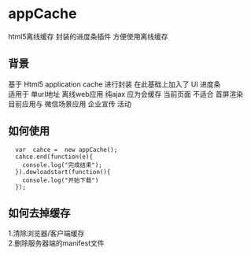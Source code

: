 appCache
=======
html5离线缓存 封装的进度条插件 方便使用离线缓存

背景
------
基于 Html5 application cache 进行封装  在此基础上加入了 UI 进度条  
适用于  单url地址 离线web应用  纯ajax    应为会缓存 当前页面 不适合 首屏渲染  
目前应用与 微信场景应用 企业宣传 活动 


如何使用
-------
      var  cahce =  new appCache();
      cahce.end(function(e){
        console.log("完成结束");
      }).dowloadstart(function(){
        console.log("开始下载")
      });



如何去掉缓存
-------

1.清除浏览器/客户端缓存<br>
2.删除服务器端的manifest文件<br>



